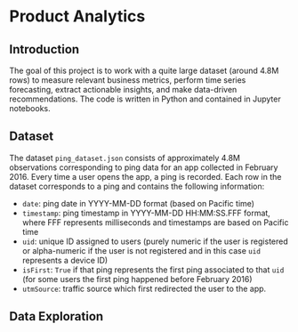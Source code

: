 # Product Analytics

## Introduction

The goal of this project is to work with a quite large dataset (around 4.8M rows) to measure relevant business metrics, perform time series forecasting, extract actionable insights, and make data-driven recommendations. The code is written in Python and contained in Jupyter notebooks.

## Dataset

The dataset `ping_dataset.json` consists of approximately 4.8M observations corresponding to ping data for an app collected in February 2016. Every time a user opens the app, a ping is recorded. Each row in the dataset corresponds to a ping and contains the following information:
- `date`: ping date in YYYY-MM-DD format (based on Pacific time)
- `timestamp`: ping timestamp in YYYY-MM-DD HH:MM:SS.FFF format, where FFF represents milliseconds and timestamps are based on Pacific time
- `uid`: unique ID assigned to users (purely numeric if the user is registered or alpha-numeric if the user is not registered and in this case `uid` represents a device ID)
- `isFirst`: `True` if that ping represents the first ping associated to that `uid` (for some users the first ping happened before February 2016)
- `utmSource`: traffic source which first redirected the user to the app.

## Data Exploration
